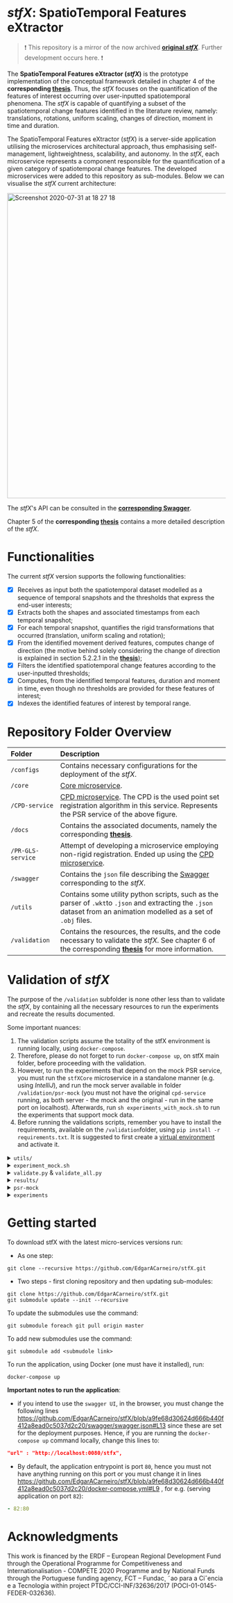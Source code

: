 # ___stfX_: SpatioTemporal Features eXtractor__

> :exclamation: This repository is a mirror of the now archived [__original _stfX___](https://github.com/EdgarACarneiro/stfX). Further development occurs here. :exclamation:

The __SpatioTemporal Features eXtractor (_stfX_)__ is the prototype implementation of the conceptual framework detailed in chapter 4 of the __corresponding [thesis](docs/thesis.pdf)__.
Thus, the _stfX_ focuses on the quantification of the features of interest occurring over user-inputted spatiotemporal phenomena. The _stfX_ is capable of quantifying a subset of the spatiotemporal change features identified in the literature review, namely: translations, rotations, uniform scaling, changes of direction, moment in time and duration.


The SpatioTemporal Features eXtractor (_stfX_) is a server-side application utilising the microservices architectural approach, thus emphasising self-management, lightweightness, scalability, and autonomy.
In the _stfX_, each microservice represents a component responsible for the quantification of a given category of spatiotemporal change features.
The developed microservices were added to this repository as sub-modules.
Below we can visualise the _stfX_ current architecture:

<img width="702" alt="Screenshot 2020-07-31 at 18 27 18" src="https://user-images.githubusercontent.com/22712373/89060906-b9bedf00-d35b-11ea-92f2-f7dfa2b61a90.png">

The _stfX_'s API can be consulted in the __[corresponding Swagger](https://app.swaggerhub.com/apis-docs/EdgarACarneiro/thesis/2.1.1)__.

Chapter 5 of the __corresponding [thesis](docs/thesis.pdf)__ contains a more detailed description of the _stfX_.

# Functionalities

The current _stfX_ version supports the following functionalities:
- [x] Receives as input both the spatiotemporal dataset modelled as a sequence of temporal snapshots and the thresholds that express the end-user interests;
- [x] Extracts both the shapes and associated timestamps from each temporal snapshot;
- [x] For each temporal snapshot, quantifies the rigid transformations that occurred (translation, uniform scaling and rotation);
- [x] From the identified movement derived features, computes change of direction (the motive behind solely considering the change of direction is explained in section 5.2.2.1 in the __[thesis](docs/thesis.pdf)__);
- [x] Filters the identified spatiotemporal change features according to the user-inputted thresholds;
- [x] Computes, from the identified temporal features, duration and moment in time, even though no thresholds are provided for these features of interest;
- [x] Indexes the identified features of interest by temporal range.

# Repository Folder Overview

| __Folder__ | __Description__ |
|:-|:-|
| `/configs` | Contains necessary configurations for the deployment of the _stfX_. |
| `/core` | [Core microservice](https://github.com/EdgarACarneiro/stfXCore). |
| `/CPD-service` | [CPD microservice](https://github.com/EdgarACarneiro/CPD-service). The CPD is the used point set registration algorithm in this service. Represents the PSR service of the above figure. |
| `/docs` | Contains the associated documents, namely the corresponding __[thesis](docs/thesis.pdf)__. |
| `/PR-GLS-service` | Attempt of developing a microservice employing non-rigid registration. Ended up using the [CPD microservice](https://github.com/EdgarACarneiro/CPD-service). |
| `/swagger` | Contains the `json` file describing the [Swagger](https://app.swaggerhub.com/apis-docs/EdgarACarneiro/thesis/2.1.1) corresponding to the _stfX_. |
| `/utils` | Contains some utility python scripts, such as the parser of `.wkt`to `.json` and extracting the `.json` dataset from an animation modelled as a set of `.obj` files. |
| `/validation` | Contains the resources, the results, and the code necessary to validate the _stfX_. See chapter 6 of the corresponding __[thesis](docs/thesis.pdf)__ for more information. |


# Validation of _stfX_

The purpose of the `/validation` subfolder is none other less than to validate the _stfX_, by containing all the necessary resources to run the experiments and recreate the results documented.

Some important nuances:
1. The validation scripts assume the totality of the stfX environment is running locally, using `docker-compose`.
2. Therefore, please do not forget to run `docker-compose up`, on stfX main folder, before proceeding with the validation.
3. However, to run the experiments that depend on the mock PSR service, you must run the `stfXCore` microservice in a standalone manner (e.g. using _IntelliJ_), and run the mock server available in folder `/validation/psr-mock` (you must not have the original `cpd-service` running, as both server - the mock and the original - run in the same port on localhost). Afterwards, run `sh experiments_with_mock.sh` to run the experiments that support mock data.
4. Before running the validations scripts, remember you have to install the requirements, available on the `/validation`folder, using `pip install -r requirements.txt`. It is suggested to first create a [virtual environment](https://docs.python.org/3/library/venv.html) and activate it.

<details>
<summary><code>utils/</code></summary>
  <br>
  Contains Metrics M1 and M2:
  <ul>
    <li><strong>M1</strong>
      <ul>
        <li>metric that consists of comparing the ground truth final representation with the representation obtained by applying the transformations outputted by the <em>stfX</em>. The goal is to identify if the transformations recognised by the <em>stfX</em> result in equivalent representations to the ground truth.
        </li>
      </ul>
    </li>
    <li><strong>M2</strong>
      <ul>
        <li>metric that consists of analysing the similarity between the set of transformations outputted by the tool and the ground truth transformations. The goal is to identify how similar are both sets of transformations and, therefore, how effective is the devised solution.</li>
      </ul>
    </li>
  </ul> 
</details>

<details>
<summary><code>experiment_mock.sh</code></summary>
  <br>
  This script is in charge of running the mock microservice that runs the algorithm point set registration.
</details>



<details>
  <summary><code>validate.py</code> & <code>validate_all.py</code></summary>
<br>
  <ul>
    <li>
      <code>validate.py</code> Script to validate a test-scenario the stfX tool. Usage:
      <code>

      usage: validate.py [-h] -d DIR [-e ENDPOINT]

      Script to validate a test-scenario the stfX tool.

      optional arguments:
        -h, --help            show this help message and exit
        -d DIR, --dir DIR     The directory containing the resources necessary for this test. The output is also written to
                              this directory, in file result.txt
        -e ENDPOINT, --endpoint ENDPOINT
                              The endpoint running stfX. Default is http://localhost:0080/stfx
  </code>
    </li>
    <li>
      <code>validate_all.py</code> Script to validate all the test-scenario, in the given directory, using the stfX tool. Usage:
      <code>

      usage: validate_all.py [-h] -d DIR [-o OUT_DIR] [-e ENDPOINT]

      Script to validate all the test-scenario, in the given directory, using the stfX tool.

      optional arguments:
        -h, --help            show this help message and exit
        -d DIR, --dir DIR     The directory containing the test-scenarios.
        -o OUT_DIR, --out_dir OUT_DIR
                              The directory where the output of the test-scenario will be written to. If the directory does
                              not exist, it is created. Defaults to './results'
        -e ENDPOINT, --endpoint ENDPOINT
                              The endpoint running stfX. Default is http://localhost:0080/stfx
  </code>
    </li>
  </ul>
</details>

<details>
  <summary><code>results/</code></summary>
  <br>
  Contains the results under the denomination <code><em>name_of_the_test</em>.json</code>. 
  <br><br>
  The json files have both the obtained results, the metric scores, and the differences between what was accomplish and what was expected for the M2 metric.
  <br>
  As for the files under the denomination <code><em>name_of_the_test</em>_m1.png</code>, they exhibit the representation of the <strong>convex hulls</strong> and the phenomena used in the M1 metric.
</details>

<details>
  <summary><code>psr-mock</code></summary>
  <br>
  Contains the imperative code to run the mock microservice.
</details>

<details>
  <summary><code>experiments</code></summary>
  <br>
  Encloses folders for each experiment. As for each experiment, it consists of:
  <ul>
    <li>
      <code>dataset.json</code>: the dataset that characterizes the spatiotemporal phenomena.
    </li>
    <li>
      <code>expected_result.json</code>: the expected result for the M2 metric (changes that effectively affect the phenomenon). 
    </li>
    <li>
      <code><em>name</em>.blend</code>: blender file used to create the experience (phenomenon + geometric transformations applied).
    </li>
    <li>
      <code>thresholds.json</code>: thresholds adopted for the detection of changes that affect the spatiotemporal phenomenon.
      <ul>
        <li>
          Sometimes it happens to exist more than one file for <code>thresholds.json</code> inside an experiment. This occurs because some experiments made with the same dataset adopt different thresholds so that the impact of bad and good thresholds in the quality of the results can be appraised.
        </li>
      </ul>
    </li>
  </ul>
</details>

# Getting started

To download stfX with the latest micro-services versions run:
* As one step:
```shell
git clone --recursive https://github.com/EdgarACarneiro/stfX.git
```
* Two steps - first cloning repository and then updating sub-modules:
```shell
git clone https://github.com/EdgarACarneiro/stfX.git
git submodule update --init --recursive
```

To update the submodules use the command:
```shell
git submodule foreach git pull origin master
```

To add new submodules use the command:
```shell
git submodule add <submudole link>
```

To run the application, using Docker (one must have it installed), run:
```shell
docker-compose up
```

__Important notes to run the application__:
* if you intend to use the `swagger UI`, in the browser, you must change the following lines https://github.com/EdgarACarneiro/stfX/blob/a9fe68d30624d666b440f412a8ead0c5037d2c20/swagger/swagger.json#L13 since these are set for the deployment purposes. Hence, if you are running the `docker-compose up` command locally,
change this lines to:
```json
"url" : "http://localhost:0080/stfx",
```

* By default, the application entrypoint is port `80`, hence you must not have anything running on this port or you must change it in lines https://github.com/EdgarACarneiro/stfX/blob/a9fe68d30624d666b440f412a8ead0c5037d2c20/docker-compose.yml#L9 , for e.g. (serving application on port `82`):
```yaml
- 82:80
```

# Acknowledgments

This work is financed by the ERDF – European Regional Development Fund through the Operational Programme for Competitiveness and Internationalisation - COMPETE 2020
Programme and by National Funds through the Portuguese funding agency, FCT – Fundac¸ ˜ao para a Ciˆencia e a Tecnologia within project PTDC/CCI-INF/32636/2017 (POCI-01-0145-FEDER-032636).
